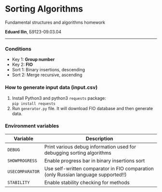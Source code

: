 # Sorting Algorithms
Fundamental structures and algorithms homework

**Eduard Ilin**, Б9123-09.03.04

---

### Conditions
* Key 1: **Group number**
* Key 2: **FIO**
* Sort 1: Binary insertions, descending
* Sort 2: Merge recursive, ascending

### How to generate input data (input.csv)
1. Install Python3 and python3 `requests` package: \
`pip install requests`
2. Run `generator.py` file. It will download FIO database and then generate data.

### Environment variables
| Variable        | Description                                                                        |
|-----------------|------------------------------------------------------------------------------------|
| `DEBUG`         | Print various debug information used for debugging sorting algorithms              |
| `SHOWPROGRESS`  | Enable progress bar in binary insertions sort                                      |
| `USECOMPARATOR` | Use self-written comparator in FIO comparation (only Russian language supported!!) |
| `STABILITY`     | Enable stability checking for methods                                              |